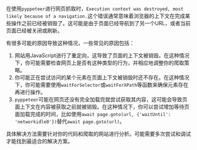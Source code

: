 在使用`pyppeteer`进行网页抓取时，`Execution context was destroyed, most likely because of a navigation.`这个错误通常意味着浏览器的上下文在完成某些操作之前已经被销毁了。这可能是由于页面已经导航到了另一个URL，或者当前页面已经被关闭或刷新。

有很多可能的原因导致这种情况，一些常见的原因包括：
1. 网站用JavaScript进行了重定向，这导致了页面的上下文被销毁。在这种情况下，你可能需要检查网页上是否有这种类型的行为，并相应地调整你的爬取策略。
2. 你可能正在尝试访问的某个元素在页面上下文被销毁时还不存在。在这种情况下，你可能需要使用`waitForSelector`或`waitForXPath`等函数来确保元素存在再进行操作。
3. `pyppeteer`可能在网页还没有完全加载完就尝试获取其内容，这可能会导致页面上下文在内容被获取之前就被销毁。在这种情况下，你可以尝试增加等待页面加载完成的时间，比如使用`await page.goto(url, {'waitUntil': 'networkidle0'})`替代`await page.goto(url)`。

具体解决方法需要针对你的代码和爬取的网站进行分析。可能需要多次尝试和调试才能找到最适合的解决方案。